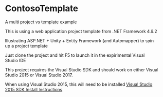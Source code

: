 # ContosoTemplate
A multi project vs template example

This is using a web application project template from .NET Framework 4.6.2

Illustrating ASP.NET + Unity + Entity Framework (and Automapper) to spin up a project template

Just clone the project and hit F5 to launch it in the expirimental Visual Studio IDE

This project requires the Visual Studio SDK and should work on either Visual Studio 2015 or Visual Studio 2017.

When using Visual Studio 2015, this will need to be installed [Visual Studio 2015 SDK Install Instructions](https://msdn.microsoft.com/en-us/library/mt683786.aspx)
